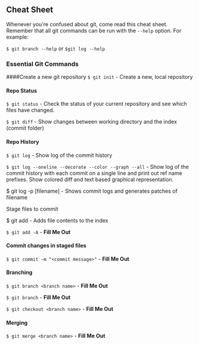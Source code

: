 ## Cheat Sheet

Whenever you're confused about git, come read this cheat sheet. Remember that all git commands can be run with the `--help` option. For example:

`$ git branch --help` or `$git log --help`

### Essential Git Commands

####Create a new git repository
`$ git init` - Create a new, local repository

#### Repo Status
`$ git status` - Check the status of your current repository and see which files have changed.

`$ git diff` - Show changes between working directory and the index (commit folder)

#### Repo History
`$ git log` - Show log of the commit history

`$ git log --oneline --decorate --color --graph --all` - Show log of the commit history with each commit on a single line and print out ref name prefixes. Show colored diff and text based graphical representation.

$ git log -p [filename] - Shows commit logs and generates patches of filename

Stage files to commit

$ git add <filename> - Adds file contents to the index

`$ git add -A` - __Fill Me Out__

#### Commit changes in staged files
`$ git commit -m "<commit message>"` - __Fill Me Out__

#### Branching
`$ git branch <branch name>` - __Fill Me Out__

`$ git branch` - __Fill Me Out__

`$ git checkout <branch name>` - __Fill Me Out__

#### Merging

`$ git merge <branch name>` - __Fill Me Out__
